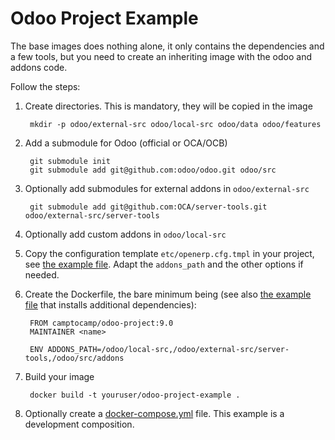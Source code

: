 # Odoo Project Example

The base images does nothing alone, it only contains the dependencies and a few
tools, but you need to create an inheriting image with the odoo and addons
code.

Follow the steps:

1. Create directories. This is mandatory, they will be copied in the image

        mkdir -p odoo/external-src odoo/local-src odoo/data odoo/features

2. Add a submodule for Odoo (official or OCA/OCB)

        git submodule init
        git submodule add git@github.com:odoo/odoo.git odoo/src

3. Optionally add submodules for external addons in `odoo/external-src`
 
        git submodule add git@github.com:OCA/server-tools.git odoo/external-src/server-tools

4. Optionally add custom addons in `odoo/local-src`

5. Copy the configuration template `etc/openerp.cfg.tmpl` in your project, see [the example file](odoo/etc/openerp.cfg.tmpl).
   Adapt the `addons_path` and the other options if needed.

6. Create the Dockerfile, the bare minimum being (see also [the example
   file](odoo/Dockerfile) that installs additional dependencies):

        FROM camptocamp/odoo-project:9.0
        MAINTAINER <name>

        ENV ADDONS_PATH=/odoo/local-src,/odoo/external-src/server-tools,/odoo/src/addons

7. Build your image

        docker build -t youruser/odoo-project-example .

8. Optionally create a [docker-compose.yml](docker-compose.yml) file. This
   example is a development composition.
